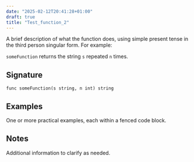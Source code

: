 ```yaml
---
date: "2025-02-12T20:41:28+01:00"
draft: true
title: "Test_function_2"
---
```


A brief description of what the function does, using simple present tense in the third person singular form. For example:

`someFunction` returns the string `s` repeated `n` times.

## Signature

```text
func someFunction(s string, n int) string
```

## Examples

One or more practical examples, each within a fenced code block.

## Notes

Additional information to clarify as needed.
